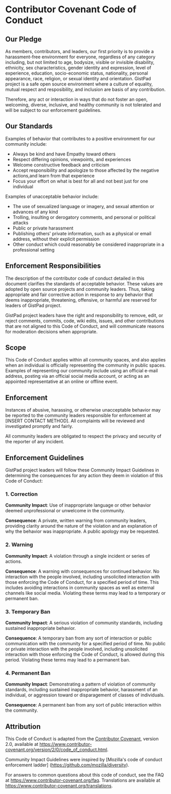 
# Contributor Covenant Code of Conduct

## Our Pledge

As members, contributors, and leaders, our first priority is to provide a harassment-free environment for everyone, 
regardless of any category including, but not limited to age, bodysize, visible or invisible disability, ethnicity, 
sex characteristics, gender identity and expression, level of experience, education, socio-economic status, nationality, 
personal appearance, race, religion, or sexual identity and orientation. GistPad project is a safe open source 
environment where a culture of equality, mutual respect and resposibility, and inclusion are basis of any contribution.   

Therefore, any act or interaction in ways that do not foster an open, welcoming, diverse, inclusive, and healthy 
community is not tolerated and will be subject to our enforcement guidelines.  

## Our Standards

Examples of behavior that contributes to a positive environment for our community include:

* Always be kind and have Empathy toward others
* Respect differing opinions, viewpoints, and experiences
* Welcome constructive feedback and criticism 
* Accept responsibility and apologize to those affected by the negative actions,and learn from that experience
* Focus your effort on what is best for all and not best just for one individual

Examples of unacceptable behavior include:

* The use of sexualized language or imagery, and sexual attention or advances of any kind
* Trolling, insulting or derogatory comments, and personal or political attacks
* Public or private harassment
* Publishing others' private information, such as a physical or email address, without their explicit permission
* Other conduct which could reasonably be considered inappropriate in a professional setting

## Enforcement Responsibilities

The description of the contributor code of conduct detailed in this document clarifies the standards of acceptable behavior.
These values are adopted by open source projects and community leaders. Thus, taking appropriate and fair corrective action 
in response to any behavior that deems inappropriate, threatening, offensive, or harmful are reserved for leaders of GistPad 
project. 

GistPad project leaders have the right and responsibility to remove, edit, or reject comments, commits, code, wiki edits, 
issues, and other contributions that are not aligned to this Code of Conduct, and will communicate reasons for moderation 
decisions when appropriate.

## Scope

This Code of Conduct applies within all community spaces, and also applies when an individual is officially representing 
the community in public spaces. Examples of representing our community include using an official e-mail address, posting 
via an official social media account, or acting as an appointed representative at an online or offline event.

## Enforcement

Instances of abusive, harassing, or otherwise unacceptable behavior may be reported to the community leaders responsible 
for enforcement at [INSERT CONTACT METHOD]. All complaints will be reviewed and investigated promptly and fairly.

All community leaders are obligated to respect the privacy and security of the reporter of any incident.

## Enforcement Guidelines

GistPad project leaders will follow these Community Impact Guidelines in determining the consequences for any action they 
deem in violation of this Code of Conduct:

### 1. Correction

**Community Impact**: Use of inappropriate language or other behavior deemed unprofessional or unwelcome in the community.

**Consequence**: A private, written warning from community leaders, providing clarity around the nature of the violation 
and an explanation of why the behavior was inappropriate. A public apology may be requested.

### 2. Warning

**Community Impact**: A violation through a single incident or series of actions.

**Consequence**: A warning with consequences for continued behavior. No interaction with the people involved, including 
unsolicited interaction with those enforcing the Code of Conduct, for a specified period of time. This includes avoiding 
interactions in community spaces as well as external channels like social media. Violating these terms may lead to a 
temporary or permanent ban.

### 3. Temporary Ban

**Community Impact**: A serious violation of community standards, including sustained inappropriate behavior.

**Consequence**: A temporary ban from any sort of interaction or public communication with the community for a specified 
period of time. No public or private interaction with the people involved, including unsolicited interaction with those 
enforcing the Code of Conduct, is allowed during this period. Violating these terms may lead to a permanent ban.

### 4. Permanent Ban

**Community Impact**: Demonstrating a pattern of violation of community standards, including sustained inappropriate behavior,  harassment of an
individual, or aggression toward or disparagement of classes of individuals.

**Consequence**: A permanent ban from any sort of public interaction within the community.

## Attribution

This Code of Conduct is adapted from the [Contributor Covenant][homepage], version 2.0, available at
https://www.contributor-covenant.org/version/2/0/code_of_conduct.html.

Community Impact Guidelines were inspired by [Mozilla's code of conduct enforcement ladder]
(https://github.com/mozilla/diversity).

[homepage]: https://www.contributor-covenant.org

For answers to common questions about this code of conduct, see the FAQ at https://www.contributor-covenant.org/faq. 
Translations are available at https://www.contributor-covenant.org/translations.